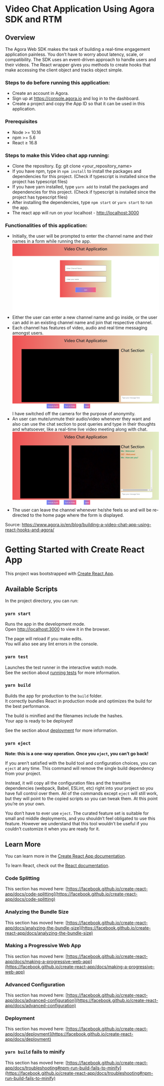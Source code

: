 # Video Chat Application Using Agora SDK and RTM 

## Overview

The Agora Web SDK makes the task of building a real-time engagement application painless. You don’t have to worry about latency, scale, or compatibility. The SDK uses an event-driven approach to handle users and their videos. The React wrapper gives you methods to create hooks that make accessing the client object and tracks object simple.

### Steps to do before running this application:
* Create an account in Agora.
* Sign up at https://console.agora.io and log in to the dashboard.
* Create a project and copy the App ID so that it can be used in this application.

### Prerequisites
* Node >= 10.16
* npm >= 5.6
* React ≥ 16.8

### Steps to make this Video chat app running:
* Clone the repository. Eg: git clone <your_repository_name>
* If you have npm, type in `npm install` to install the packages and dependencies for this project. (Check if typescript is installed since the project has typescript files)
* If you have yarn installed, type `yarn add` to install the packages and dependencies for this project. (Check if typescript is installed since the project has typescript files)
* After installing the dependencies, type `npm start` or `yarn start` to run the app.
* The react app will run on your localhost - [http://localhost:3000](http://localhost:3000)

### Functionalities of this application:
* Initially, the user will be prompted to enter the channel name and their names in a form while running the app.
![Form image](https://github.com/AjayKumarR24430/Video-Chat-App-Agora-React/blob/main/screenshots/Video%20chat%20ss1.png)
* Either the user can enter a new channel name and go inside, or the user can add in an existing channel name and join that respective channel.
* Each channel has features of video, audio and real time messaging amongst users.
![Video chat](https://github.com/AjayKumarR24430/Video-Chat-App-Agora-React/blob/main/screenshots/Video%20chat%20ss2.png)
    I have switched off the camera for the purpose of anonymity.
* An user can mute/unmute their audio/video whenever they want and also can use the chat section to post queries and type in their thoughts and whatsoever, like a real-time live video meeting along with chat.
![Chat](https://github.com/AjayKumarR24430/Video-Chat-App-Agora-React/blob/main/screenshots/Video%20chat%20ss3.png)
* The user can leave the channel whenever he/she feels so and will be re-directed to the home page where the form is displayed.

Source: https://www.agora.io/en/blog/building-a-video-chat-app-using-react-hooks-and-agora/

# Getting Started with Create React App

This project was bootstrapped with [Create React App](https://github.com/facebook/create-react-app).

## Available Scripts

In the project directory, you can run:

### `yarn start`

Runs the app in the development mode.\
Open [http://localhost:3000](http://localhost:3000) to view it in the browser.

The page will reload if you make edits.\
You will also see any lint errors in the console.

### `yarn test`

Launches the test runner in the interactive watch mode.\
See the section about [running tests](https://facebook.github.io/create-react-app/docs/running-tests) for more information.

### `yarn build`

Builds the app for production to the `build` folder.\
It correctly bundles React in production mode and optimizes the build for the best performance.

The build is minified and the filenames include the hashes.\
Your app is ready to be deployed!

See the section about [deployment](https://facebook.github.io/create-react-app/docs/deployment) for more information.

### `yarn eject`

**Note: this is a one-way operation. Once you `eject`, you can’t go back!**

If you aren’t satisfied with the build tool and configuration choices, you can `eject` at any time. This command will remove the single build dependency from your project.

Instead, it will copy all the configuration files and the transitive dependencies (webpack, Babel, ESLint, etc) right into your project so you have full control over them. All of the commands except `eject` will still work, but they will point to the copied scripts so you can tweak them. At this point you’re on your own.

You don’t have to ever use `eject`. The curated feature set is suitable for small and middle deployments, and you shouldn’t feel obligated to use this feature. However we understand that this tool wouldn’t be useful if you couldn’t customize it when you are ready for it.

## Learn More

You can learn more in the [Create React App documentation](https://facebook.github.io/create-react-app/docs/getting-started).

To learn React, check out the [React documentation](https://reactjs.org/).

### Code Splitting

This section has moved here: [https://facebook.github.io/create-react-app/docs/code-splitting](https://facebook.github.io/create-react-app/docs/code-splitting)

### Analyzing the Bundle Size

This section has moved here: [https://facebook.github.io/create-react-app/docs/analyzing-the-bundle-size](https://facebook.github.io/create-react-app/docs/analyzing-the-bundle-size)

### Making a Progressive Web App

This section has moved here: [https://facebook.github.io/create-react-app/docs/making-a-progressive-web-app](https://facebook.github.io/create-react-app/docs/making-a-progressive-web-app)

### Advanced Configuration

This section has moved here: [https://facebook.github.io/create-react-app/docs/advanced-configuration](https://facebook.github.io/create-react-app/docs/advanced-configuration)

### Deployment

This section has moved here: [https://facebook.github.io/create-react-app/docs/deployment](https://facebook.github.io/create-react-app/docs/deployment)

### `yarn build` fails to minify

This section has moved here: [https://facebook.github.io/create-react-app/docs/troubleshooting#npm-run-build-fails-to-minify](https://facebook.github.io/create-react-app/docs/troubleshooting#npm-run-build-fails-to-minify)

